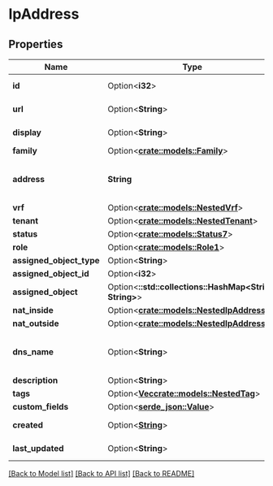 # IpAddress

## Properties

Name | Type | Description | Notes
------------ | ------------- | ------------- | -------------
**id** | Option<**i32**> |  | [optional][readonly]
**url** | Option<**String**> |  | [optional][readonly]
**display** | Option<**String**> |  | [optional][readonly]
**family** | Option<[**crate::models::Family**](Family.md)> |  | [optional]
**address** | **String** | IPv4 or IPv6 address (with mask) | 
**vrf** | Option<[**crate::models::NestedVrf**](NestedVRF.md)> |  | [optional]
**tenant** | Option<[**crate::models::NestedTenant**](NestedTenant.md)> |  | [optional]
**status** | Option<[**crate::models::Status7**](Status_7.md)> |  | [optional]
**role** | Option<[**crate::models::Role1**](Role_1.md)> |  | [optional]
**assigned_object_type** | Option<**String**> |  | [optional]
**assigned_object_id** | Option<**i32**> |  | [optional]
**assigned_object** | Option<**::std::collections::HashMap<String, String>**> |  | [optional][readonly]
**nat_inside** | Option<[**crate::models::NestedIpAddress**](NestedIPAddress.md)> |  | [optional]
**nat_outside** | Option<[**crate::models::NestedIpAddress**](NestedIPAddress.md)> |  | [optional]
**dns_name** | Option<**String**> | Hostname or FQDN (not case-sensitive) | [optional]
**description** | Option<**String**> |  | [optional]
**tags** | Option<[**Vec<crate::models::NestedTag>**](NestedTag.md)> |  | [optional]
**custom_fields** | Option<[**serde_json::Value**](.md)> |  | [optional]
**created** | Option<[**String**](string.md)> |  | [optional][readonly]
**last_updated** | Option<**String**> |  | [optional][readonly]

[[Back to Model list]](../README.md#documentation-for-models) [[Back to API list]](../README.md#documentation-for-api-endpoints) [[Back to README]](../README.md)


